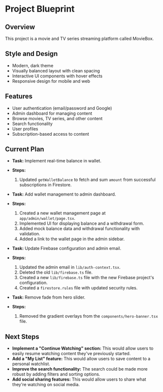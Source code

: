 # Project Blueprint

## Overview

This project is a movie and TV series streaming platform called MovieBox.

## Style and Design

*   Modern, dark theme
*   Visually balanced layout with clean spacing
*   Interactive UI components with hover effects
*   Responsive design for mobile and web

## Features

*   User authentication (email/password and Google)
*   Admin dashboard for managing content
*   Browse movies, TV series, and other content
*   Search functionality
*   User profiles
*   Subscription-based access to content

## Current Plan

*   **Task:** Implement real-time balance in wallet.
*   **Steps:**
    1.  Updated `getWalletBalance` to fetch and sum `amount` from successful subscriptions in Firestore.

*   **Task:** Add wallet management to admin dashboard.
*   **Steps:**
    1.  Created a new wallet management page at `app/admin/wallet/page.tsx`.
    2.  Implemented UI for displaying balance and a withdrawal form.
    3.  Added mock balance data and withdrawal functionality with validation.
    4.  Added a link to the wallet page in the admin sidebar.

*   **Task:** Update Firebase configuration and admin email.
*   **Steps:**
    1.  Updated the admin email in `lib/auth-context.tsx`.
    2.  Deleted the old `lib/firebase.ts` file.
    3.  Created a new `lib/firebase.ts` file with the new Firebase project's configuration.
    4.  Created a `firestore.rules` file with updated security rules.

*   **Task:** Remove fade from hero slider.
*   **Steps:**
    1.  Removed the gradient overlays from the `components/hero-banner.tsx` file.

## Next Steps

*   **Implement a "Continue Watching" section:** This would allow users to easily resume watching content they've previously started.
*   **Add a "My List" feature:** This would allow users to save content to a personal watchlist.
*   **Improve the search functionality:** The search could be made more robust by adding filters and sorting options.
*   **Add social sharing features:** This would allow users to share what they're watching on social media.